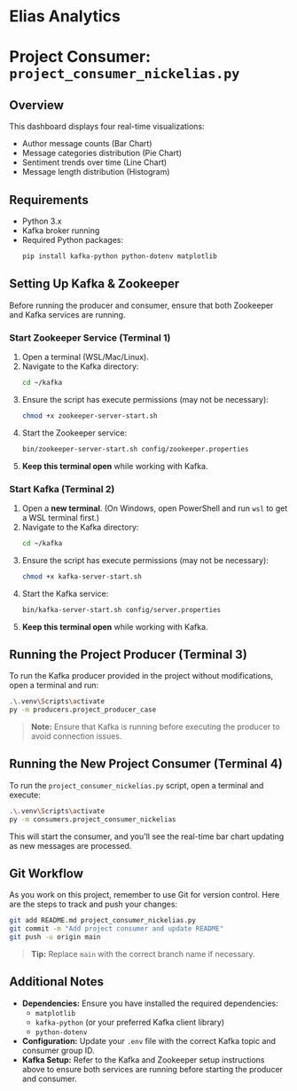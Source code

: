 # Elias Analytics
# Project Consumer: `project_consumer_nickelias.py`

## Overview

This dashboard displays four real-time visualizations:
- Author message counts (Bar Chart)
- Message categories distribution (Pie Chart)
- Sentiment trends over time (Line Chart)
- Message length distribution (Histogram)

## Requirements

- Python 3.x
- Kafka broker running
- Required Python packages:
  ```bash
  pip install kafka-python python-dotenv matplotlib

## Setting Up Kafka & Zookeeper

Before running the producer and consumer, ensure that both Zookeeper and Kafka services are running.

### Start Zookeeper Service (Terminal 1)
1. Open a terminal (WSL/Mac/Linux).
2. Navigate to the Kafka directory:
   ```bash
   cd ~/kafka
   ```
3. Ensure the script has execute permissions (may not be necessary):
   ```bash
   chmod +x zookeeper-server-start.sh
   ```
4. Start the Zookeeper service:
   ```bash
   bin/zookeeper-server-start.sh config/zookeeper.properties
   ```
5. **Keep this terminal open** while working with Kafka.

### Start Kafka (Terminal 2)
1. Open a **new terminal**. (On Windows, open PowerShell and run `wsl` to get a WSL terminal first.)
2. Navigate to the Kafka directory:
   ```bash
   cd ~/kafka
   ```
3. Ensure the script has execute permissions (may not be necessary):
   ```bash
   chmod +x kafka-server-start.sh
   ```
4. Start the Kafka service:
   ```bash
   bin/kafka-server-start.sh config/server.properties
   ```
5. **Keep this terminal open** while working with Kafka.


## Running the Project Producer (Terminal 3)

To run the Kafka producer provided in the project without modifications, open a terminal and run:

```bash
.\.venv\Scripts\activate
py -m producers.project_producer_case
```

> **Note:** Ensure that Kafka is running before executing the producer to avoid connection issues.

## Running the New Project Consumer (Terminal 4)

To run the `project_consumer_nickelias.py` script, open a terminal and execute:

```bash
.\.venv\Scripts\activate
py -m consumers.project_consumer_nickelias
```

This will start the consumer, and you'll see the real-time bar chart updating as new messages are processed.


## Git Workflow

As you work on this project, remember to use Git for version control. Here are the steps to track and push your changes:

```bash
git add README.md project_consumer_nickelias.py
git commit -m "Add project consumer and update README"
git push -u origin main
```

> **Tip:** Replace `main` with the correct branch name if necessary.

## Additional Notes

- **Dependencies:** Ensure you have installed the required dependencies:
  - `matplotlib`
  - `kafka-python` (or your preferred Kafka client library)
  - `python-dotenv`
- **Configuration:** Update your `.env` file with the correct Kafka topic and consumer group ID.
- **Kafka Setup:** Refer to the Kafka and Zookeeper setup instructions above to ensure both services are running before starting the producer and consumer.